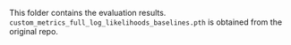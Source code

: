 This folder contains the evaluation results. `custom_metrics_full_log_likelihoods_baselines.pth` is obtained from the original repo.
